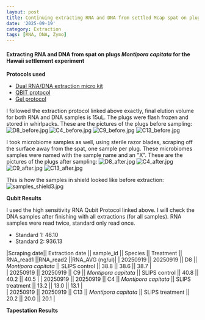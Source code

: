 ```yaml
---
layout: post
title: Continuing extracting RNA and DNA from settled Mcap spat on plugs, Hawaii - 091925
date: '2025-09-19'
category: Extraction
tags: [RNA, DNA, Zymo]
---
```


#### Extracting RNA and DNA from spat on plugs _Montipora capitata_ for the Hawaii settlement experiment

**Protocols used**

- [Dual RNA/DNA extraction micro kit](https://fscucchia-labnotebooks.github.io/FScucchia_Putnam_Lab_Notebook/DNA-RNA-extraction-Zymo-micro-kit/)
- [QBIT protocol](https://github.com/meschedl/MESPutnam_Open_Lab_Notebook/blob/master/_posts/2019-03-08-Qubit-Protocol.md)
- [Gel protocol](https://github.com/Kterpis/Putnam_Lab_Notebook/blob/master/_posts/2021-10-08-20211008-RNA-DNA-extractions-from-E5-project.md)

I followed the extraction protocol linked above exactly, final elution volume for both RNA and DNA samples is 15uL. 
The plugs were flash frozen and stored in whirlpacks. These are the pictures of the plugs before sampling:
![D8_before.jpg](https://github.com/FScucchia-LabNotebooks/FScucchia_Putnam_Lab_Notebook/blob/master/images/D8_before.jpg?raw=true)
![C4_before.jpg](https://github.com/FScucchia-LabNotebooks/FScucchia_Putnam_Lab_Notebook/blob/master/images/C4_before.jpg?raw=true)
![C9_before.jpg](https://github.com/FScucchia-LabNotebooks/FScucchia_Putnam_Lab_Notebook/blob/master/images/C9_before.jpg?raw=true)
![C13_before.jpg](https://github.com/FScucchia-LabNotebooks/FScucchia_Putnam_Lab_Notebook/blob/master/images/C13_before.jpg?raw=true)

I took microbiome samples as well, using sterile razor blades, scraping off the surface away from the spat, one sample per plug. These microbiomes samples were named with the sample name and an "X". These are the pictures of the plugs after sampling:
![D8_after.jpg](https://github.com/FScucchia-LabNotebooks/FScucchia_Putnam_Lab_Notebook/blob/master/images/D8_after.jpg?raw=true)
![C4_after.jpg](https://github.com/FScucchia-LabNotebooks/FScucchia_Putnam_Lab_Notebook/blob/master/images/C4_after.jpg?raw=true)
![C9_after.jpg](https://github.com/FScucchia-LabNotebooks/FScucchia_Putnam_Lab_Notebook/blob/master/images/C9_after.jpg?raw=true)
![C13_after.jpg](https://github.com/FScucchia-LabNotebooks/FScucchia_Putnam_Lab_Notebook/blob/master/images/C13_after.jpg?raw=true)

This is how the samples in shield looked like before extraction:
![samples_shield3.jpg](https://github.com/FScucchia-LabNotebooks/FScucchia_Putnam_Lab_Notebook/blob/master/images/samples_shield3.jpg?raw=true)

**Qubit Results**

I used the high sensitivity RNA Qubit Protocol linked above. I will check the DNA samples after finishing with all extractions (for all samples). RNA samples were read twice, standard only read once.

- Standard 1: 46.10
- Standard 2: 936.13

|Scraping date|| Extraction date || sample_id || Species || Treatment || RNA_read1 ||RNA_read2 ||RNA_AVG (ng/ul)|
| 20250919 || 20250919 || D8 || *Montipora capitata*  || SLIPS control  || 38.8   || 38.6     || 38.7  |           
| 20250919 || 20250919 || C9  || *Montipora capitata* || SLIPS control   ||  40.8     ||  40.2   || 40.5  |
| 20250919 || 20250919 || C4 || *Montipora capitata*  || SLIPS treatment   || 13.2   || 13.0     || 13.1  |           
| 20250919 || 20250919 || C13  || *Montipora capitata* || SLIPS treatment  ||  20.2     ||  20.0    || 20.1  |

**Tapestation Results**







